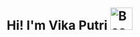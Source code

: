 #                                 Hi! I'm Vika Putri <img src="https://raw.githubusercontent.com/Tarikul-Islam-Anik/Animated-Fluent-        Emojis/master/Emojis/Smilies/Beaming%20Face%20with%20Smiling%20Eyes.png" alt="Beaming Face with Smiling Eyes" width="50" height="50" />

